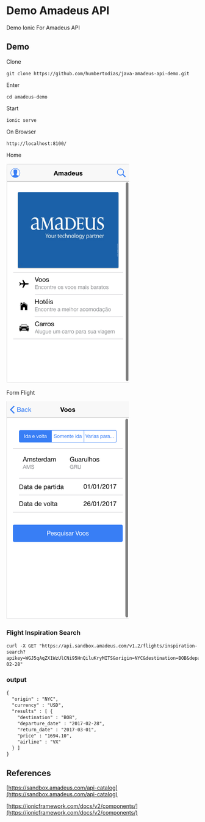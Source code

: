 # Demo Amadeus API

Demo Ionic For Amadeus API

## Demo

Clone

```
git clone https://github.com/humbertodias/java-amadeus-api-demo.git
```

Enter

```
cd amadeus-demo
```

Start
```
ionic serve
```

On Browser

```
http://localhost:8100/
```

Home

![Home](doc/home.png)

Form Flight

![Form](doc/voo-form.png)


### Flight Inspiration Search

```
curl -X GET "https://api.sandbox.amadeus.com/v1.2/flights/inspiration-search?apikey=WGJ5qAqZX1WzUlCNi95HnQiluKryMITS&origin=NYC&destination=BOB&departure_date=2017-02-28"
```


### output

```
{
  "origin" : "NYC",
  "currency" : "USD",
  "results" : [ {
    "destination" : "BOB",
    "departure_date" : "2017-02-28",
    "return_date" : "2017-03-01",
    "price" : "1694.10",
    "airline" : "VX"
  } ]
}
```

## References

[https://sandbox.amadeus.com/api-catalog](https://sandbox.amadeus.com/api-catalog)

[https://ionicframework.com/docs/v2/components/](https://ionicframework.com/docs/v2/components/)